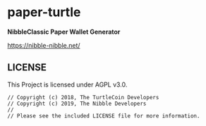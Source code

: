 # paper-turtle

**NibbleClassic Paper Wallet Generator**

https://nibble-nibble.net/

## LICENSE

This Project is licensed under AGPL v3.0.

```
// Copyright (c) 2018, The TurtleCoin Developers
// Copyright (c) 2019, The Nibble Developers
//
// Please see the included LICENSE file for more information.
```